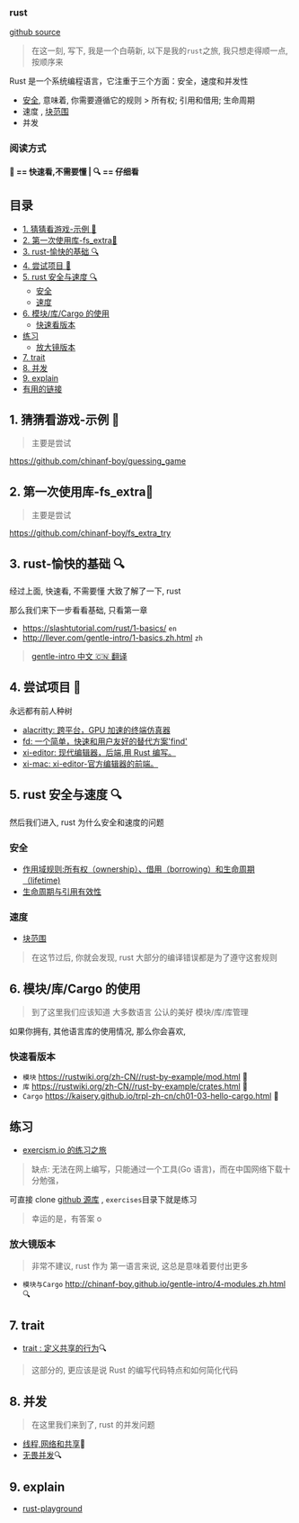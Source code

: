 ### rust

[github source](https://github.com/rust-lang/rust)

> 在这一刻, 写下, 我是一个白萌新, 以下是我的`rust`之旅, 我只想走得顺一点, 按顺序来

Rust 是一个系统编程语言，它注重于三个方面：安全，速度和并发性

- [安全](#5-rust-%E5%AE%89%E5%85%A8%E4%B8%8E%E9%80%9F%E5%BA%A6), 意味着, 你需要遵循它的规则 > 所有权; 引用和借用; 生命周期
- 速度 , [块范围](http://llever.com/gentle-intro/2-structs-enums-lifetimes.zh.html#a%E5%8F%98%E9%87%8F%E7%9A%84%E8%8C%83%E5%9B%B4)
- 并发

### 阅读方式

#### 👀 == 快速看,不需要懂 | 🔍 == 仔细看

## 目录

<!-- START doctoc generated TOC please keep comment here to allow auto update -->
<!-- DON'T EDIT THIS SECTION, INSTEAD RE-RUN doctoc TO UPDATE -->

- [1. 猜猜看游戏-示例 👀](#1-%E7%8C%9C%E7%8C%9C%E7%9C%8B%E6%B8%B8%E6%88%8F-%E7%A4%BA%E4%BE%8B)
- [2. 第一次使用库-fs_extra👀](#2-%E7%AC%AC%E4%B8%80%E6%AC%A1%E4%BD%BF%E7%94%A8%E5%BA%93-fs_extra)
- [3. rust-愉快的基础 🔍](#3-rust-%E6%84%89%E5%BF%AB%E7%9A%84%E5%9F%BA%E7%A1%80)
- [4. 尝试项目 👀](#4-%E5%B0%9D%E8%AF%95%E9%A1%B9%E7%9B%AE)
- [5. rust 安全与速度 🔍](#5-rust-%E5%AE%89%E5%85%A8%E4%B8%8E%E9%80%9F%E5%BA%A6)
  - [安全](#%E5%AE%89%E5%85%A8)
  - [速度](#%E9%80%9F%E5%BA%A6)
- [6. 模块/库/Cargo 的使用](#6-%E6%A8%A1%E5%9D%97%E5%BA%93cargo%E7%9A%84%E4%BD%BF%E7%94%A8)
  - [快速看版本](#%E5%BF%AB%E9%80%9F%E7%9C%8B%E7%89%88%E6%9C%AC)
- [练习](#%E7%BB%83%E4%B9%A0)
  - [放大镜版本](#%E6%94%BE%E5%A4%A7%E9%95%9C%E7%89%88%E6%9C%AC)
- [7. trait](#7-trait)
- [8. 并发](#8-%E5%B9%B6%E5%8F%91)
- [9. explain](#9-explain)
- [有用的链接](#%E6%9C%89%E7%94%A8%E7%9A%84%E9%93%BE%E6%8E%A5)

<!-- END doctoc generated TOC please keep comment here to allow auto update -->

## 1. 猜猜看游戏-示例 👀

> 主要是尝试

https://github.com/chinanf-boy/guessing_game

## 2. 第一次使用库-fs_extra👀

> 主要是尝试

https://github.com/chinanf-boy/fs_extra_try

## 3. rust-愉快的基础 🔍

经过上面, 快速看, 不需要懂 大致了解了一下, rust

那么我们来下一步看看基础, 只看第一章

- https://slashtutorial.com/rust/1-basics/ `en`
- http://llever.com/gentle-intro/1-basics.zh.html `zh`

> [ gentle-intro 中文 🇨🇳 翻译 ](https://github.com/chinanf-boy/gentle-intro)

## 4. 尝试项目 👀

永远都有前人种树

- [alacritty: 跨平台，GPU 加速的终端仿真器](https://github.com/jwilm/alacritty)
- [fd: 一个简单，快速和用户友好的替代方案'find'](https://github.com/sharkdp/fd)
- [xi-editor: 现代编辑器，后端,用 Rust 编写。](https://github.com/google/xi-editor)
- [xi-mac: xi-editor-官方编辑器的前端。](https://github.com/google/xi-mac)

## 5. rust 安全与速度 🔍

然后我们进入, rust 为什么安全和速度的问题

### 安全

- [作用域规则:所有权（ownership）、借用（borrowing）和生命周期（lifetime)](https://rustwiki.org/zh-CN//rust-by-example/scope.html)
- [生命周期与引用有效性](https://kaisery.github.io/trpl-zh-cn/ch10-03-lifetime-syntax.html)

### 速度

- [块范围](http://llever.com/gentle-intro/2-structs-enums-lifetimes.zh.html#a%E5%8F%98%E9%87%8F%E7%9A%84%E8%8C%83%E5%9B%B4)

> 在这节过后, 你就会发现, rust 大部分的编译错误都是为了遵守这套规则

## 6. 模块/库/Cargo 的使用

> 到了这里我们应该知道 大多数语言 公认的美好 模块/库/库管理

如果你拥有, 其他语言库的使用情况, 那么你会喜欢,

### 快速看版本

- `模块` https://rustwiki.org/zh-CN//rust-by-example/mod.html 👀
- `库` https://rustwiki.org/zh-CN//rust-by-example/crates.html 👀
- `Cargo` https://kaisery.github.io/trpl-zh-cn/ch01-03-hello-cargo.html 👀

## 练习

- [exercism.io 的练习之旅](https://exercism.io/my/tracks/rust)

> 缺点: 无法在网上编写，只能通过一个工具(Go 语言)，而在中国网络下载十分勉强，

可直接 clone [github 源库](https://github.com/exercism/rust) , `exercises`目录下就是练习

> 幸运的是，有答案 o

### 放大镜版本

> 非常不建议, rust 作为 第一语言来说, 这总是意味着要付出更多

- `模块与Cargo` http://chinanf-boy.github.io/gentle-intro/4-modules.zh.html 🔍

## 7. trait

- [trait : 定义共享的行为](https://kaisery.github.io/trpl-zh-cn/ch10-02-traits.html)🔍

> 这部分的, 更应该是说 Rust 的编写代码特点和如何简化代码

## 8. 并发

> 在这里我们来到了, rust 的并发问题

- [线程,网络和共享](http://llever.com/gentle-intro/7-shared-and-networking.zh.html)👀
- [无畏并发](https://kaisery.github.io/trpl-zh-cn/ch16-00-concurrency.html)🔍

## 9. explain

- [rust-playground](https://github.com/chinanf-boy/rust-playground-explain)
